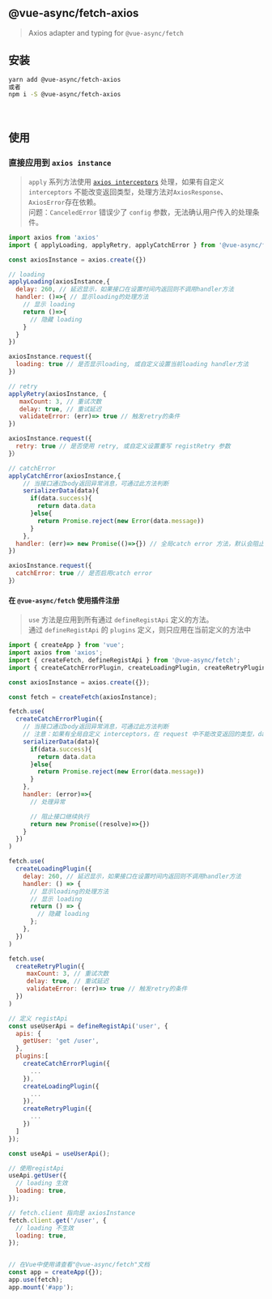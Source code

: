 ## @vue-async/fetch-axios

> Axios adapter and typing for `@vue-async/fetch`

## 安装

```bash
yarn add @vue-async/fetch-axios
或者
npm i -S @vue-async/fetch-axios
```

<br>

## 使用

### 直接应用到 `axios instance`

> `apply` 系列方法使用 [`axios interceptors`](https://axios-http.com/docs/interceptors) 处理，如果有自定义 `interceptors` 不能改变返回类型，处理方法对`AxiosResponse`、`AxiosError`存在依赖。  
> 问题：`CanceledError` 错误少了 `config` 参数，无法确认用户传入的处理条件。

```javascript
import axios from 'axios'
import { applyLoading, applyRetry, applyCatchError } from '@vue-async/fetch-axios'

const axiosInstance = axios.create({})

// loading
applyLoading(axiosInstance,{
  delay: 260, // 延迟显示，如果接口在设置时间内返回则不调用handler方法
  handler: ()=>{ // 显示loading的处理方法
    // 显示 loading
    return ()=>{
      // 隐藏 loading
    }
  }
})

axiosInstance.request({
  loading: true // 是否显示loading, 或自定义设置当前loading handler方法
})

// retry
applyRetry(axiosInstance, {
   maxCount: 3, // 重试次数
   delay: true, // 重试延迟
   validateError: (err)=> true // 触发retry的条件
})

axiosInstance.request({
  retry: true // 是否使用 retry, 或自定义设置重写 registRetry 参数
}）

// catchError
applyCatchError(axiosInstance,{
    // 当接口通过body返回异常消息，可通过此方法判断
    serializerData(data){
      if(data.success){
        return data.data
      }else{
        return Promise.reject(new Error(data.message))
      }
    },
  handler: (err)=> new Promise(()=>{}) // 全局catch error 方法，默认会阻止往后执行
})

axiosInstance.request({
  catchError: true // 是否启用catch error
}）

```

#### 在 `@vue-async/fetch` 使用插件注册

> `use` 方法是应用到所有通过 `defineRegistApi` 定义的方法。  
> 通过 `defineRegistApi` 的 `plugins` 定义，则只应用在当前定义的方法中

```javascript
import { createApp } from 'vue';
import axios from 'axios';
import { createFetch, defineRegistApi } from '@vue-async/fetch';
import { createCatchErrorPlugin, createLoadingPlugin, createRetryPlugin } from '@vue-async/fetch-axios';

const axiosInstance = axios.create({});

const fetch = createFetch(axiosInstance);

fetch.use(
  createCatchErrorPlugin({
    // 当接口通过body返回异常消息，可通过此方法判断
    // 注意：如果有全局自定义 interceptors，在 request 中不能改变返回的类型，data 参数为 AxiosResponse data 参数
    serializerData(data){
      if(data.success){
        return data.data
      }else{
        return Promise.reject(new Error(data.message))
      }
    },
    handler: (error)=>{
      // 处理异常

      // 阻止接口继续执行
      return new Promise((resolve)=>{})
    }
  })
)

fetch.use(
  createLoadingPlugin({
    delay: 260, // 延迟显示，如果接口在设置时间内返回则不调用handler方法
    handler: () => {
      // 显示loading的处理方法
      // 显示 loading
      return () => {
        // 隐藏 loading
      };
    },
  })
)

fetch.use(
  createRetryPlugin({
     maxCount: 3, // 重试次数
     delay: true, // 重试延迟
     validateError: (err)=> true // 触发retry的条件
  })
)

// 定义 registApi
const useUserApi = defineRegistApi('user', {
  apis: {
    getUser: 'get /user',
  },
  plugins:[
    createCatchErrorPlugin({
      ...
    }),
    createLoadingPlugin({
      ...
    }),
    createRetryPlugin({
      ...
    })
  ]
});

const useApi = useUserApi();

// 使用registApi
useApi.getUser({
  // loading 生效
  loading: true,
});

// fetch.client 指向是 axiosInstance
fetch.client.get('/user', {
  // loading 不生效
  loading: true,
});


// 在Vue中使用请查看"@vue-async/fetch"文档
const app = createApp({});
app.use(fetch);
app.mount('#app');
```
